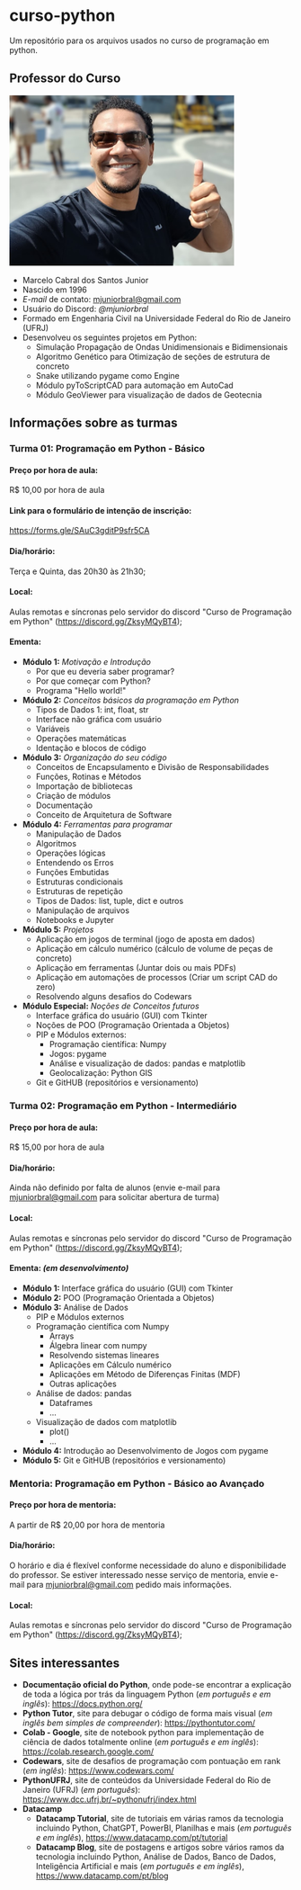 # curso-python
Um repositório para os arquivos usados no curso de programação em python.

## Professor do Curso

<img src="professor_marcelo.jpg" alt="perfil_professor" style="width:400px;"/>

- Marcelo Cabral dos Santos Junior
- Nascido em 1996
- *E-mail* de contato: mjuniorbral@gmail.com
- Usuário do Discord: _@mjuniorbral_
- Formado em Engenharia Civil na Universidade Federal do Rio de Janeiro (UFRJ)
- Desenvolveu os seguintes projetos em Python:
    - Simulação Propagação de Ondas Unidimensionais e Bidimensionais
    - Algoritmo Genético para Otimização de seções de estrutura de concreto
    - Snake utilizando pygame como Engine
    - Módulo pyToScriptCAD para automação em AutoCad
    - Módulo GeoViewer para visualização de dados de Geotecnia

## Informações sobre as turmas
### Turma 01: Programação em Python - Básico
#### Preço por hora de aula:
R$ 10,00 por hora de aula
#### Link para o formulário de intenção de inscrição:
https://forms.gle/SAuC3gditP9sfr5CA
#### Dia/horário:
Terça e Quinta, das 20h30 às 21h30;
#### Local:
Aulas remotas e síncronas pelo servidor do discord "Curso de Programação em Python" (https://discord.gg/ZksyMQyBT4);
#### Ementa:
- **Módulo 1:** *Motivação e Introdução*
    - Por que eu deveria saber programar?
    - Por que começar com Python?
    - Programa "Hello world!"
- **Módulo 2:** *Conceitos básicos da programação em Python*
    - Tipos de Dados 1: int, float, str
    - Interface não gráfica com usuário
    - Variáveis
    - Operações matemáticas
    - Identação e blocos de código
- **Módulo 3:** *Organização do seu código*
    - Conceitos de Encapsulamento e Divisão de Responsabilidades
    - Funções, Rotinas e Métodos
    - Importação de bibliotecas
    - Criação de módulos
    - Documentação
    - Conceito de Arquitetura de Software
- **Módulo 4:** *Ferramentas para programar*
    - Manipulação de Dados
    - Algoritmos
    - Operações lógicas
    - Entendendo os Erros
    - Funções Embutidas
    - Estruturas condicionais
    - Estruturas de repetição
    - Tipos de Dados: list, tuple, dict e outros
    - Manipulação de arquivos
    - Notebooks e Jupyter
- **Módulo 5:** *Projetos*
    - Aplicação em jogos de terminal (jogo de aposta em dados)
    - Aplicação em cálculo numérico (cálculo de volume de peças de concreto)
    - Aplicação em ferramentas (Juntar dois ou mais PDFs)
    - Aplicação em automações de processos (Criar um script CAD do zero)
    - Resolvendo alguns desafios do Codewars
- **Módulo Especial:** *Noções de Conceitos futuros*
    - Interface gráfica do usuário (GUI) com Tkinter
    - Noções de POO (Programação Orientada a Objetos)
    - PIP e Módulos externos:
        - Programação científica: Numpy
        - Jogos: pygame
        - Análise e visualização de dados: pandas e matplotlib
        - Geolocalização: Python GIS
    - Git e GitHUB (repositórios e versionamento)

### Turma 02: Programação em Python - Intermediário
#### Preço por hora de aula:
R$ 15,00 por hora de aula
#### Dia/horário:
Ainda não definido por falta de alunos (envie e-mail para mjuniorbral@gmail.com para solicitar abertura de turma)
#### Local:
Aulas remotas e síncronas pelo servidor do discord "Curso de Programação em Python" (https://discord.gg/ZksyMQyBT4);
#### Ementa: *(em desenvolvimento)*
- **Módulo 1:** Interface gráfica do usuário (GUI) com Tkinter
- **Módulo 2:** POO (Programação Orientada a Objetos)
- **Módulo 3:** Análise de Dados
    - PIP e Módulos externos
    - Programação científica com Numpy
        - Arrays
        - Álgebra linear com numpy
        - Resolvendo sistemas lineares
        - Aplicações em Cálculo numérico
        - Aplicações em Método de Diferenças Finitas (MDF)
        - Outras aplicações
    - Análise de dados: pandas
        - Dataframes
        - ...
    - Visualização de dados com matplotlib
        - plot()
        - ...
- **Módulo 4:** Introdução ao Desenvolvimento de Jogos com pygame
- **Módulo 5:** Git e GitHUB (repositórios e versionamento)

### Mentoria: Programação em Python - Básico ao Avançado
#### Preço por hora de mentoria:
A partir de R$ 20,00 por hora de mentoria
#### Dia/horário:
O horário e dia é flexível conforme necessidade do aluno e disponibilidade do professor. Se estiver interessado nesse serviço de mentoria, envie e-mail para mjuniorbral@gmail.com pedido mais informações.
#### Local:
Aulas remotas e síncronas pelo servidor do discord "Curso de Programação em Python" (https://discord.gg/ZksyMQyBT4);

## Sites interessantes
- **Documentação oficial do Python**, onde pode-se encontrar a explicação de toda a lógica por trás da linguagem Python (*em português e em inglês*): https://docs.python.org/
- **Python Tutor**, site para debugar o código de forma mais visual (*em inglês bem simples de compreender*): https://pythontutor.com/
- **Colab - Google**, site de notebook python para implementação de ciência de dados totalmente online (*em português e em inglês*): https://colab.research.google.com/
- **Codewars**, site de desafios de programação com pontuação em rank (*em inglês*): https://www.codewars.com/
- **PythonUFRJ**, site de conteúdos da Universidade Federal do Rio de Janeiro (UFRJ) (*em português*): https://www.dcc.ufrj.br/~pythonufrj/index.html
- **Datacamp**
    - **Datacamp Tutorial**, site de tutoriais em várias ramos da tecnologia incluindo Python, ChatGPT, PowerBI, Planilhas e mais (*em português e em inglês*), https://www.datacamp.com/pt/tutorial
    - **Datacamp Blog**, site de postagens e artigos sobre vários  ramos da tecnologia incluindo Python, Análise de Dados, Banco de Dados, Inteligência Artificial e mais (*em português e em inglês*), https://www.datacamp.com/pt/blog
